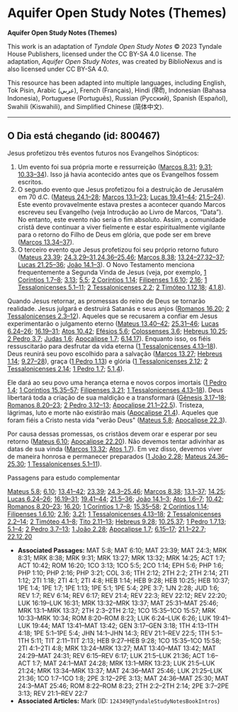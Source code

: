 # Aquifer Open Study Notes (Themes)

**Aquifer Open Study Notes (Themes)**

This work is an adaptation of *Tyndale Open Study Notes* © 2023 Tyndale House Publishers, licensed under the CC BY\-SA 4\.0 license. The adaptation, *Aquifer Open Study Notes*, was created by BiblioNexus and is also licensed under CC BY\-SA 4\.0\.

This resource has been adapted into multiple languages, including English, Tok Pisin, Arabic (عربي), French (Français), Hindi (हिंदी), Indonesian (Bahasa Indonesia), Portuguese (Português), Russian (Русский), Spanish (Español), Swahili (Kiswahili), and Simplified Chinese (简体中文).



--------------------------------

## O Dia está chegando (id: 800467)

Jesus profetizou três eventos futuros nos Evangelhos Sinópticos:

1. Um evento foi sua própria morte e ressurreição ([Marcos 8\.31](https://ref.ly/Mark8:31); [9\.31](https://ref.ly/Mark9:31); [10\.33–34](https://ref.ly/Mark10:33-Mark10:34)). Isso já havia acontecido antes que os Evangelhos fossem escritos.
2. O segundo evento que Jesus profetizou foi a destruição de Jerusalém em 70 d.C. ([Mateus 24\.1–28](https://ref.ly/Matt24:1-Matt24:28); [Marcos 13\.1–23](https://ref.ly/Mark13:1-Mark13:23); [Lucas 19\.41–44](https://ref.ly/Luke19:41-Luke19:44); [21\.5–24](https://ref.ly/Luke21:5-Luke21:24)). Este evento provavelmente estava prestes a acontecer quando Marcos escreveu seu Evangelho (veja Introdução ao Livro de Marcos, “Data”). No entanto, este evento não seria o fim absoluto. Assim, a comunidade cristã deve continuar a viver fielmente e estar espiritualmente vigilante para o retorno do Filho de Deus em glória, que pode ser em breve ([Marcos 13\.34–37](https://ref.ly/Mark13:34-Mark13:37)).
3. O terceiro evento que Jesus profetizou foi seu próprio retorno futuro ([Mateus 23\.39](https://ref.ly/Matt23:39); [24\.3](https://ref.ly/Matt24:3),[29–31](https://ref.ly/Matt24:29-Matt24:31),[24\.36–25\.46](https://ref.ly/Matt24:36-Matt25:46); [Marcos 8\.38](https://ref.ly/Mark8:38); [13\.24–27](https://ref.ly/Mark13:24-Mark13:27),[32–37](https://ref.ly/Mark13:32-Mark13:37); [Lucas 21\.25–36](https://ref.ly/Luke21:25-Luke21:36); [João 14\.1–3](https://ref.ly/John14:1-John14:3)). O Novo Testamento menciona frequentemente a Segunda Vinda de Jesus (veja, por exemplo, [1 Coríntios 1\.7–8](https://ref.ly/1Cor1:7-1Cor1:8); [3\.13](https://ref.ly/1Cor3:13); [5\.5](https://ref.ly/1Cor5:5); [2 Coríntios 1\.14](https://ref.ly/2Cor1:14); [Filipenses 1\.6](https://ref.ly/Phil1:6),[10](https://ref.ly/Phil1:10); [2\.16](https://ref.ly/Phil2:16); [1 Tessalonicenses 5\.1–11](https://ref.ly/1Thess5:1-1Thess5:11); [2 Tessalonicenses 2\.2](https://ref.ly/2Thess2:2); [2 Timóteo 1\.12](https://ref.ly/2Tim1:12),[18](https://ref.ly/2Tim1:18); [4\.1](https://ref.ly/2Tim4:1),[8](https://ref.ly/2Tim4:8)).

Quando Jesus retornar, as promessas do reino de Deus se tornarão realidade. Jesus julgará e destruirá Satanás e seus anjos ([Romanos 16\.20](https://ref.ly/Rom16:20); [2 Tessalonicenses 2\.3–12](https://ref.ly/2Thess2:3-2Thess2:12)). Aqueles que se recusarem a confiar em Jesus experimentarão o julgamento eterno ([Mateus 13\.40–42](https://ref.ly/Matt13:40-Matt13:42); [25\.31–46](https://ref.ly/Matt25:31-Matt25:46); [Lucas 6\.24–26](https://ref.ly/Luke6:24-Luke6:26); [16\.19–31](https://ref.ly/Luke16:19-Luke16:31); [Atos 10\.42](https://ref.ly/Acts10:42); [Efésios 5\.6](https://ref.ly/Eph5:6); [Colossenses 3\.6](https://ref.ly/Col3:6); [Hebreus 10\.25](https://ref.ly/Heb10:25); [2 Pedro 3\.7](https://ref.ly/2Pet3:7); [Judas 1\.6](https://ref.ly/Jude1:6); [Apocalipse 1\.7](https://ref.ly/Rev1:7); [6\.14](https://ref.ly/Rev6:14),[17](https://ref.ly/Rev6:17)). Enquanto isso, os fiéis ressuscitarão para desfrutar da vida eterna ([1 Tessalonicenses 4\.13–18](https://ref.ly/1Thess4:13-1Thess4:18)). Deus reunirá seu povo escolhido para a salvação ([Marcos 13\.27](https://ref.ly/Mark13:27); [Hebreus 1\.14](https://ref.ly/Heb1:14); [9\.27–28](https://ref.ly/Heb9:27-Heb9:28)), graça ([1 Pedro 1\.13](https://ref.ly/1Pet1:13)) e glória ([1 Tessalonicenses 2\.12](https://ref.ly/1Thess2:12); [2 Tessalonicenses 2\.14](https://ref.ly/2Thess2:14); [1 Pedro 1\.7](https://ref.ly/1Pet1:7); [5\.1](https://ref.ly/1Pet5:1),[4](https://ref.ly/1Pet5:4)).

Ele dará ao seu povo uma herança eterna e novos corpos imortais ([1 Pedro 1\.4](https://ref.ly/1Pet1:4); [1 Coríntios 15\.35–57](https://ref.ly/1Cor15:35-1Cor15:57); [Filipenses 3\.21](https://ref.ly/Phil3:21); [1 Tessalonicenses 4\.13–18](https://ref.ly/1Thess4:13-1Thess4:18)). Deus libertará toda a criação de sua maldição e a transformará ([Gênesis 3\.17–18](https://ref.ly/Gen3:17-Gen3:18); [Romanos 8\.20–23](https://ref.ly/Rom8:20-Rom8:23); [2 Pedro 3\.12–13](https://ref.ly/2Pet3:12-2Pet3:13); [Apocalipse 21\.1–22\.5](https://ref.ly/Rev21:1-Rev22:5)). Tristeza, lágrimas, luto e morte não existirão mais ([Apocalipse 21\.4](https://ref.ly/Rev21:4)). Aqueles que foram fiéis a Cristo nesta vida "verão Deus" ([Mateus 5\.8](https://ref.ly/Matt5:8); [Apocalipse 22\.3](https://ref.ly/Rev22:3)).

Por causa dessas promessas, os cristãos devem orar e esperar por seu retorno ([Mateus 6\.10](https://ref.ly/Matt6:10); [Apocalipse 22\.20](https://ref.ly/Rev22:20)). Não devemos tentar adivinhar as datas de sua vinda ([Marcos 13\.32](https://ref.ly/Mark13:32); [Atos 1\.7](https://ref.ly/Acts1:7)). Em vez disso, devemos viver de maneira honrosa e permanecer preparados ([1 João 2\.28](https://ref.ly/1John2:28); [Mateus 24\.36–25\.30](https://ref.ly/Matt24:36-Matt25:30); [1 Tessalonicenses 5\.1–11](https://ref.ly/1Thess5:1-1Thess5:11)).

Passagens para estudo complementar

[Mateus 5\.8](https://ref.ly/Matt5:8); [6\.10](https://ref.ly/Matt6:10); [13\.41–42](https://ref.ly/Matt13:41-Matt13:42); [23\.39](https://ref.ly/Matt23:39); [24\.3–25\.46](https://ref.ly/Matt24:3-Matt25:46); [Marcos 8\.38](https://ref.ly/Mark8:38); [13\.1–37](https://ref.ly/Mark13:1-Mark13:37); [14\.25](https://ref.ly/Mark14:25); [Lucas 6\.24–26](https://ref.ly/Luke6:24-Luke6:26); [16\.19–31](https://ref.ly/Luke16:19-Luke16:31); [19\.41–44](https://ref.ly/Luke19:41-Luke19:44); [21\.5–36](https://ref.ly/Luke21:5-Luke21:36); [João 14\.1–3](https://ref.ly/John14:1-John14:3); [Atos 1\.6–7](https://ref.ly/Acts1:6-Acts1:7); [10\.42](https://ref.ly/Acts10:42); [Romanos 8\.20–23](https://ref.ly/Rom8:22-Rom8:23); [16\.20](https://ref.ly/Rom16:20); [1 Coríntios 1\.7–8](https://ref.ly/1Cor1:7-1Cor1:8); [15\.35–58](https://ref.ly/1Cor15:35-1Cor15:58); [2 Coríntios 1\.14](https://ref.ly/2Cor1:14); [Filipenses 1\.6](https://ref.ly/Phil1:6),[10](https://ref.ly/Phil1:10); [2\.16](https://ref.ly/Phil2:16); [3\.21](https://ref.ly/Phil3:21); [1 Tessalonicenses 4\.13–18](https://ref.ly/1Thess4:13-1Thess4:18); [2 Tessalonicenses 2\.2–14](https://ref.ly/2Thess2:2-2Thess2:14); [2 Timóteo 4\.1–8](https://ref.ly/2Tim4:1-2Tim4:8); [Tito 2\.11–13](https://ref.ly/Titus2:11-Titus2:13); [Hebreus 9\.28](https://ref.ly/Heb9:28); [10\.25](https://ref.ly/Heb10:25),[37](https://ref.ly/Heb10:37); [1 Pedro 1\.7](https://ref.ly/1Pet1:7),[13](https://ref.ly/1Pet1:13); [5\.1–4](https://ref.ly/1Pet5:1-1Pet5:4); [2 Pedro 3\.7–13](https://ref.ly/2Pet3:7-2Pet3:13); [1 João 2\.28](https://ref.ly/1John2:28); [Apocalipse 1\.7](https://ref.ly/Rev1:7); [6\.15–17](https://ref.ly/Rev6:15-Rev6:17); [21\.1–22\.7](https://ref.ly/Rev21:1-Rev22:7); [22\.12](https://ref.ly/Rev22:12),[20](https://ref.ly/Rev22:20)

* **Associated Passages:** MAT 5:8; MAT 6:10; MAT 23:39; MAT 24:3; MRK 8:31; MRK 8:38; MRK 9:31; MRK 13:27; MRK 13:32; MRK 14:25; ACT 1:7; ACT 10:42; ROM 16:20; 1CO 3:13; 1CO 5:5; 2CO 1:14; EPH 5:6; PHP 1:6; PHP 1:10; PHP 2:16; PHP 3:21; COL 3:6; 1TH 2:12; 2TH 2:2; 2TH 2:14; 2TI 1:12; 2TI 1:18; 2TI 4:1; 2TI 4:8; HEB 1:14; HEB 9:28; HEB 10:25; HEB 10:37; 1PE 1:4; 1PE 1:7; 1PE 1:13; 1PE 5:1; 1PE 5:4; 2PE 3:7; 1JN 2:28; JUD 1:6; REV 1:7; REV 6:14; REV 6:17; REV 21:4; REV 22:3; REV 22:12; REV 22:20; LUK 16:19–LUK 16:31; MRK 13:32–MRK 13:37; MAT 25:31–MAT 25:46; MRK 13:1–MRK 13:37; 2TH 2:3–2TH 2:12; 1CO 15:35–1CO 15:57; MRK 10:33–MRK 10:34; ROM 8:20–ROM 8:23; LUK 6:24–LUK 6:26; LUK 19:41–LUK 19:44; MAT 13:41–MAT 13:42; GEN 3:17–GEN 3:18; 1TH 4:13–1TH 4:18; 1PE 5:1–1PE 5:4; JHN 14:1–JHN 14:3; REV 21:1–REV 22:5; 1TH 5:1–1TH 5:11; TIT 2:11–TIT 2:13; HEB 9:27–HEB 9:28; 1CO 15:35–1CO 15:58; 2TI 4:1–2TI 4:8; MRK 13:24–MRK 13:27; MAT 13:40–MAT 13:42; MAT 24:29–MAT 24:31; REV 6:15–REV 6:17; LUK 21:5–LUK 21:36; ACT 1:6–ACT 1:7; MAT 24:1–MAT 24:28; MRK 13:1–MRK 13:23; LUK 21:5–LUK 21:24; MRK 13:34–MRK 13:37; MAT 24:36–MAT 25:46; LUK 21:25–LUK 21:36; 1CO 1:7–1CO 1:8; 2PE 3:12–2PE 3:13; MAT 24:36–MAT 25:30; MAT 24:3–MAT 25:46; ROM 8:22–ROM 8:23; 2TH 2:2–2TH 2:14; 2PE 3:7–2PE 3:13; REV 21:1–REV 22:7
* **Associated Articles:** Mark (ID: `124349@TyndaleStudyNotesBookIntros`)

